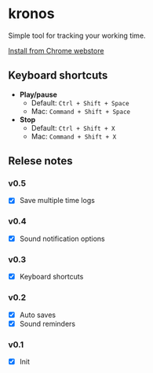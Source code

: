 # kronos
Simple tool for tracking your working time.

[Install from Chrome webstore](https://chrome.google.com/webstore/detail/kronos-timer/lbogpmhokkbbcfjabeibelaagefkbfca)

## Keyboard shortcuts
- **Play/pause**
    - Default: `Ctrl + Shift + Space`
    - Mac: `Command + Shift + Space`
- **Stop**
    - Default: `Ctrl + Shift + X`
    - Mac: `Command + Shift + X`

## Relese notes
### v0.5
- [x] Save multiple time logs

### v0.4
- [x] Sound notification options

### v0.3
- [x] Keyboard shortcuts

### v0.2
- [x] Auto saves
- [x] Sound reminders

### v0.1
- [x] Init
